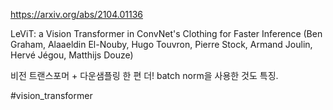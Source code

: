 https://arxiv.org/abs/2104.01136

LeViT: a Vision Transformer in ConvNet's Clothing for Faster Inference (Ben Graham, Alaaeldin El-Nouby, Hugo Touvron, Pierre Stock, Armand Joulin, Hervé Jégou, Matthijs Douze)

비전 트랜스포머 + 다운샘플링 한 편 더! batch norm을 사용한 것도 특징.

#vision_transformer 